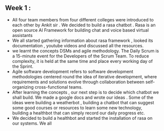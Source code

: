    ## Week  1 :
   
  - All four team members from four different colleges were introduced to each other by Ankit sir . We decided to build a rasa chatbot . Rasa is an open source AI Framework for building chat and voice based virtual assistants
- We all started gathering information about rasa framework , looked its documentation , youtube videos and discussed all the resources.
- we learnt the concepts DSMs and agile methodology. The Daily Scrum is a 15-minute event for the Developers of the Scrum Team. To reduce complexity, it is held at the same time and place every working day of the Sprint.
- Agile software development refers to  software development methodologies centered round the idea of iterative development, where requirements and solutions evolve through collaboration between self-organizing cross-functional teams.
- After learning the concepts , our next step is to decide which chatbot we shall build. We made a google docs and wrote our ideas . Some of the ideas were building a weatherbot , building a chatbot that can suggest some good courses or resources to learn some new technology, building a healthbot that can simply record our daily progress etc.
- We decided to build a healthbot and started the installation of rasa on our systems. We all
 
